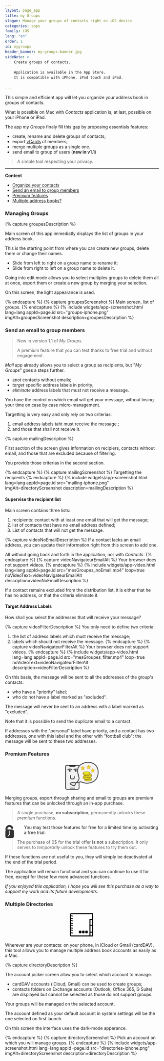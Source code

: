 ```yaml
---
layout: page_app
title: my Groups
slogan: Manage your groups of contacts right on iOS device.
categories: apps
family: iOS
lang: "en"
order: 1
id: mygroups
header_banner: my-groups-banner.jpg
sideNote: >
    Create groups of contacts.

    Application is available in the App Store.
    It is compatible with iPhone, iPod touch and iPad.

---
```


This simple and efficient app will let you organize
your address book in groups of contacts.

What is possible on Mac with _Contacts_ application is, at last,
possible on your iPhone or iPad.

The app _my Groups_ finaly fill this gap by proposing essentials
features:

- create, rename and delete groups of contacts;
- export [vCards](https://fr.wikipedia.org/wiki/VCard) of members;
- merge multiple groups as a single one.
- send email to group of users (**new in v1.1**)


> A simple tool respecting your privacy.

-----

**Content**

- [Organize your contacts](#manage)
- [Send an email to group members](#mailing)
- [Premium features](#premium)
- [Multiple address books?](#addr-books)


<h3 id="manage">Managing Groups</h3>

{% capture groupesDescription %}

Main screen of this app immediatly displays the list of groups in your
address book.

This is the starting point from where you can create new groups,
delete them or change their names.

- Slide from left to right on a group name to rename it;
- Slide from right to left on a group name to delete it.

Going into edit mode allows you to select multiples groups to delete
them all at once, export them or create a new group by merging your selection.

On this screen, the light appearance is used.

{% endcapture %}
{% capture groupesScreenshot %}
Main screen, list of groups.
{% endcapture %}
{% include widgets/app-screenshot.html 
        lang=lang 
        appId=page.id 
        src="groups-iphone.png" imgAlt=groupesScreenshot
        description=groupesDescription %}


<h3 id="mailing">Send an email to group members</h3>

> <span class="badge badge-pill badge-primary">New</span> 
> in version 1.1 of _My Groups_.
>
> A premium feature that you can test thanks to free
> trial and without engagement.

_Mail_ app already allows you to select a group as recipients,
but "_My Groups_" goes a steps further.

- _spot_ contacts without emails;
- _target_ specific address labels in priority;
- _eliminate_ address labels that must not receive a message.

You have the control on which email will get your message,
without losing your time on case by case micro-management.

Targetting is very easy and only rely on two criterias:

1. email address labels taht must receive the message ;
2. and those that shall not receive it.

{% capture mailingDescription %}

First section of the screen gives information on recipiers,
contacts without email, and those that are excluded because of
filtering.

You provide those criterias in the second section.

{% endcapture %}
{% capture mailingScreenshot %}
Targetting the recipients
{% endcapture %}
{% include widgets/app-screenshot.html 
        lang=lang 
        appId=page.id 
        src="mailing-iphone.png" imgAlt=directoryScreenshot
        description=mailingDescription %}


#### Supervise the recipient list

Main screen contains three lists:

1. recipients: contact with at least one email that 
   will get the message;
2. list of contacts that have no email address defined;
3. List of contacts that will not get the message.

{% capture videoNoEmailDescription %}
If a contact lacks an email address, you can update their
information right from this screen to add one.

All without going back and forth in the application, 
nor with _Contacts_.
{% endcapture %}
{% capture videoNavigateurEmailAlt %}
Your browser does not support videos.
{% endcapture %}
{% include widgets/app-video.html 
        lang=lang 
        appId=page.id 
        src="mesGroupes_noEmail.mp4" 
        loop=true
        noVideoText=videoNavigateurEmailAlt
        description=videoNoEmailDescription %}

If a contact remains excluded from the distribution list,
it is either that he has no address, or that the
criteria eliminate it.

#### Target Address Labels

How shall you select the addresses that will receive your message?

{% capture videoFilterDescription %}
You only need to define two criteria:

1. the list of address labels which must receive the message;
2. labels which should not receive the message.
{% endcapture %}
{% capture videoNavigateurFilterAlt %}
Your browser does not support videos.
{% endcapture %}
{% include widgets/app-video.html 
        lang=lang 
        appId=page.id 
        src="mesGroupes_filter.mp4" 
        loop=true
        noVideoText=videoNavigateurFilterAlt
        description=videoFilterDescription %}

On this basis, the message will be sent to all the 
addresses of the group's contacts:

- who have a "priority" label;
- who do not have a label marked as "excluded".

The message will never be sent to an address 
with a label marked as "excluded".

Note that it is possible to send the duplicate email to a contact.

If addresses with the "personal" label have priority, 
and a contact has two addresses, one with this label 
and the other with "football club":
the message will be sent to these two addresses.

<h3 id="premium">Premium Features</h3>

<html>
<img src="/images/apps/mygroups/message-locked.svg" 
     alt="Paid features"
     style="width: 7rem; margin: 1rem auto; display: block;">
</html>

Merging groups, export through sharing and email to groups
are premium features that can be unlocked through an 
in-app purchase.

> A single purchase, **no subscription**, permanently 
> unlocks these _premium_ functions.

<img src="/images/apps/mygroups/free-trial.svg" 
     alt="Free Trial"
     style="float: left; width: 30px; margin-right: 2rem;">
You may test those features for free for a limited time by activating
a free trial.
 
> The purchase of 0$ for the trial offer **is not** 
> a subscription.
> It only serves to *temporarily* unlock these features to try 
> them out.

If these functions are not useful to you, they will simply be 
deactivated at the end of the trial period.

The application will remain functional and you can continue to 
use it for free, except for these few more advanced functions.

_If you enjoyed this application, I hope you will see this 
purchase as a way to support my work and its future 
developments._


<h3 id="addr-books">Multiple Directories</h3>

<html>
<img src="/images/apps/mygroups/address-book-picker.svg" 
     alt="Selecting an account"
     style="width: 5rem; margin: 1rem auto; display: block;">
</html>

Wherever are your contacts: on your phone, in iCloud or Gmail (cardDAV),
this tool allows you to manage multiple address book accounts as easily 
as a Mac.

{% capture directoryDescription %}

The account picker screen allow you to select which account to manage.

- cardDAV accounts (iCloud, Gmail) can be used to create groups;
- contacts folders on Exchange accounts
  (Outlook, Office 365, G Suite) are displayed but cannot be selected
  as those do not support groups.

Your groups will be managed on the selected account.

The account defined as your default account in system settings will
be the one selected on first launch.

On this screen the interface uses the dark-mode apperance.

{% endcapture %}
{% capture directoryScreenshot %}
Pick an account on which you will manage groups.
{% endcapture %}
{% include widgets/app-screenshot.html 
        lang=lang 
        appId=page.id 
        src="directories-iphone.png" imgAlt=directoryScreenshot
        description=directoryDescription %}

